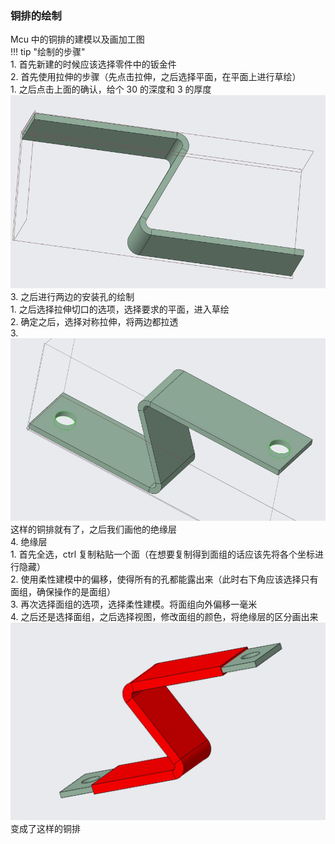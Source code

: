 ### 铜排的绘制  
Mcu 中的铜排的建模以及画加工图  
!!! tip "绘制的步骤"  
    1. 首先新建的时候应该选择零件中的钣金件  
    2. 首先使用拉伸的步骤（先点击拉伸，之后选择平面，在平面上进行草绘）  
        1. 之后点击上面的确认，给个 30 的深度和 3 的厚度  
            ![这样的形状](png/Pasted%20image%2020250805164344.png)  
    3. 之后进行两边的安装孔的绘制  
        1. 之后选择拉伸切口的选项，选择要求的平面，进入草绘  
        2. 确定之后，选择对称拉伸，将两边都拉透  
        3. ![](png/Pasted%20image%2020250805165459.png)这样的铜排就有了，之后我们画他的绝缘层  
    4. 绝缘层  
        1. 首先全选，ctrl 复制粘贴一个面（在想要复制得到面组的话应该先将各个坐标进行隐藏）  
        2. 使用柔性建模中的偏移，使得所有的孔都能露出来（此时右下角应该选择只有面组，确保操作的是面组）  
        3. 再次选择面组的选项，选择柔性建模。将面组向外偏移一毫米  
        4. 之后还是选择面组，之后选择视图，修改面组的颜色，将绝缘层的区分画出来  
            ![](png/Pasted%20image%2020250805171935.png)变成了这样的铜排  

